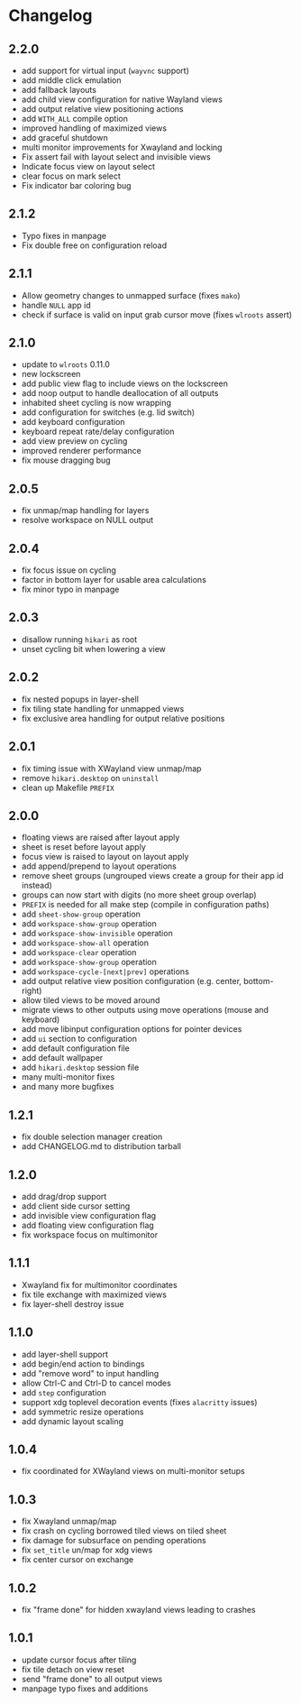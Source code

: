 # Changelog

## 2.2.0

* add support for virtual input (`wayvnc` support)
* add middle click emulation
* add fallback layouts
* add child view configuration for native Wayland views
* add output relative view positioning actions
* add `WITH_ALL` compile option
* improved handling of maximized views
* add graceful shutdown
* multi monitor improvements for Xwayland and locking
* Fix assert fail with layout select and invisible views
* Indicate focus view on layout select
* clear focus on mark select
* Fix indicator bar coloring bug

## 2.1.2

* Typo fixes in manpage
* Fix double free on configuration reload

## 2.1.1

* Allow geometry changes to unmapped surface (fixes `mako`)
* handle `NULL` app id
* check if surface is valid on input grab cursor move (fixes `wlroots` assert)

## 2.1.0

* update to `wlroots` 0.11.0
* new lockscreen
* add public view flag to include views on the lockscreen
* add noop output to handle deallocation of all outputs
* inhabited sheet cycling is now wrapping
* add configuration for switches (e.g. lid switch)
* add keyboard configuration
* keyboard repeat rate/delay configuration
* add view preview on cycling
* improved renderer performance
* fix mouse dragging bug

## 2.0.5

* fix unmap/map handling for layers
* resolve workspace on NULL output

## 2.0.4

* fix focus issue on cycling
* factor in bottom layer for usable area calculations
* fix minor typo in manpage

## 2.0.3

* disallow running `hikari` as root
* unset cycling bit when lowering a view

## 2.0.2

* fix nested popups in layer-shell
* fix tiling state handling for unmapped views
* fix exclusive area handling for output relative positions

## 2.0.1

* fix timing issue with XWayland view unmap/map
* remove `hikari.desktop` on `uninstall`
* clean up Makefile `PREFIX`

## 2.0.0

* floating views are raised after layout apply
* sheet is reset before layout apply
* focus view is raised to layout on layout apply
* add append/prepend to layout operations
* remove sheet groups (ungrouped views create a group for their app id instead)
* groups can now start with digits (no more sheet group overlap)
* `PREFIX` is needed for all make step (compile in configuration paths)
* add `sheet-show-group` operation
* add `workspace-show-group` operation
* add `workspace-show-invisible` operation
* add `workspace-show-all` operation
* add `workspace-clear` operation
* add `workspace-show-group` operation
* add `workspace-cycle-[next|prev]` operations
* add output relative view position configuration (e.g. center, bottom-right)
* allow tiled views to be moved around
* migrate views to other outputs using move operations (mouse and keyboard)
* add move libinput configuration options for pointer devices
* add `ui` section to configuration
* add default configuration file
* add default wallpaper
* add `hikari.desktop` session file
* many multi-monitor fixes
* and many more bugfixes

## 1.2.1

* fix double selection manager creation
* add CHANGELOG.md to distribution tarball

## 1.2.0

* add drag/drop support
* add client side cursor setting
* add invisible view configuration flag
* add floating view configuration flag
* fix workspace focus on multimonitor

## 1.1.1

* Xwayland fix for multimonitor coordinates
* fix tile exchange with maximized views
* fix layer-shell destroy issue

## 1.1.0

* add layer-shell support
* add begin/end action to bindings
* add "remove word" to input handling
* allow Ctrl-C and Ctrl-D to cancel modes
* add `step` configuration
* support xdg toplevel decoration events (fixes `alacritty` issues)
* add symmetric resize operations
* add dynamic layout scaling

## 1.0.4

* fix coordinated for XWayland views on multi-monitor setups

## 1.0.3

* fix Xwayland unmap/map
* fix crash on cycling borrowed tiled views on tiled sheet
* fix damage for subsurface on pending operations
* fix `set_title` un/map for xdg views
* fix center cursor on exchange

## 1.0.2

* fix "frame done" for hidden xwayland views leading to crashes

## 1.0.1

* update cursor focus after tiling
* fix tile detach on view reset
* send "frame done" to all output views
* manpage typo fixes and additions

